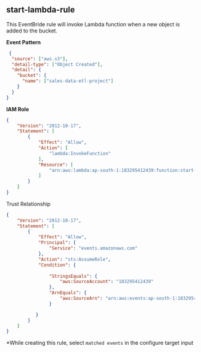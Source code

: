 ## start-lambda-rule

This EventBride rule will invoke  Lambda function when a new object is added to the bucket.


 **Event Pattern**
```json
 {
  "source": ["aws.s3"],
  "detail-type": ["Object Created"],
  "detail": {
    "bucket": {
      "name": ["sales-data-etl-project"]
    }
  }
}
 ```

**IAM Role**

```json
{
    "Version": "2012-10-17",
    "Statement": [
        {
            "Effect": "Allow",
            "Action": [
                "lambda:InvokeFunction"
            ],
            "Resource": [
                "arn:aws:lambda:ap-south-1:183295412439:function:start-workflow-function"
            ]
        }
    ]
}
```

Trust Relationship
```json
{
    "Version": "2012-10-17",
    "Statement": [
        {
            "Effect": "Allow",
            "Principal": {
                "Service": "events.amazonaws.com"
            },
            "Action": "sts:AssumeRole",
            "Condition": {
                
                "StringsEquals": {
                    "aws:SourceAccount": "183295412439"
                },
                "ArnEquals": {
                    "aws:SourceArn": "arn:aws:events:ap-south-1:183295412439:rule/start-lambda-rule"
                }

           }
        }
    ]
}
```

*While creating this rule, select `matched events`  in the configure target input
